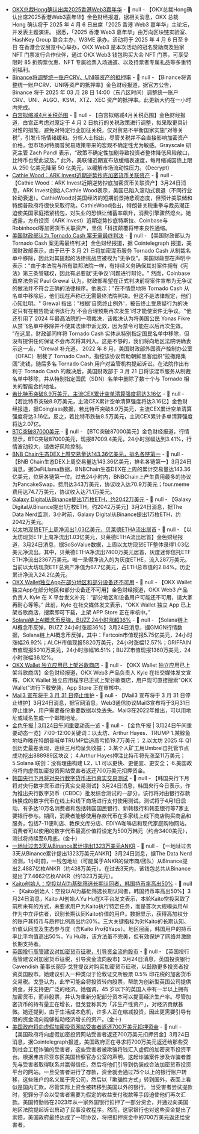 - [OKX总裁Hong确认出席2025香港Web3嘉年华]() - 📰 null - 【OKX总裁Hong确认出席2025香港Web3嘉年华】金色财经报道，据相关消息，OKX 总裁 Hong 确认将于 2025 年 4 月 6 日出席「2025 香港 Web3 嘉年华」主论坛，并发表主题演讲。 
据悉，「2025 香港 Web3 嘉年华」由万向区块链实验室、HashKey Group 联合主办，W3ME 承办。活动将于 2025 年 4 月 6 日至 9 日 在香港会议展览中心举办，OKX Web3 是本次活动的冠名赞助商及独家 NFT 门票发行合作伙伴，通过 OKX Web3 钱包购买大会 NFT 门票，可享受限时 85 折购票优惠、NFT 专属验票入场通道、以及持票者专属礼品等多重特别福利。
- [Binance将调整统一账户CRV、UNI等资产的抵押率]() - 📰 null - 【Binance将调整统一账户CRV、UNI等资产的抵押率】金色财经报道，据官方公告，Binance 将于 2025 年 03 月 28 日 14:00（东八区时间）调整统一账户 CRV、UNI、ALGO、KSM、XTZ、XEC 资产的抵押率。此更新大约在一小时内完成。
- [白宫拟缩减4月关税范围](https://decrypt.co/311300/white-house-tariffs-bitcoin-economic-jitters) - 📰 null - 【白宫拟缩减4月关税范围】金色财经报道，白宫正考虑对原定于 4 月 2 日执行的关税政策进行调整，拟采取更具针对性的措施，避免对特定行业加征关税，仅对贸易不平衡国家实施“对等关税”，引发市场情绪缓和。分析人士指出，尽管关税并不会直接影响加密资产价格，但市场对特朗普贸易政策带来的宏观不确定性尤为敏感。Grayscale 研究主管 Zach Pandl 表示，“政策不确定性加剧导致投资者整体降低风险敞口，比特币也受此波及。” 
此外，美联储近期宣布放缓缩表速度，每月缩减国债上限从 250 亿美元降至 50 亿美元，以缓解市场流动性压力。（Decrypt）
- [Cathie Wood：ARK Invest近期逆势抄底加密货币关联资产]() - 📰 null - 【Cathie Wood：ARK Invest近期逆势抄底加密货币关联资产】3月24日消息，ARK Invest创始人Cathie Wood表示，美国已陷入滚动式衰退（不同行业轮动衰退）。CathieWood对美国经济的短期前景持悲观态度，但预计美联储和特朗普政府将很快采取行动。CathieWood指出，特朗普关税重拳与裁员潮正迫使美国家庭捂紧钱包，对失业的恐惧让储蓄率飙升，消费引擎骤然熄火。她透露，方舟投资（ARK Invest）近期逆势抄底特斯拉、Coinbase与Robinhood等加密货币关联资产，坚信「科技颠覆将带来良性通缩。
- [美国财政部认为 Tornado Cash 案无需最终判决](https://cointelegraph.com/news/us-treasury-argues-no-need-for-final-court-judgment-tornado-cash-case) - 📰 null - 【美国财政部认为 Tornado Cash 案无需最终判决】金色财经报道，据 Cointelegraph 报道，美国财政部表示，由于已于 3 月 21 日将加密混币服务 Tornado Cash 从制裁名单中移除，因此对其提起的法律挑战应被视为"无争议"。美国财政部在声明中表示："由于本法院与所有联邦法院一样，有持续义务确保其对案件拥有《宪法》第三条管辖权，因此有必要就'无争议'问题进行辩论。" 
然而，Coinbase 首席法务官 Paul Grewal 认为，财政部希望在正式判决前将案件宣布为无争议的做法并不符合正确的法律程序。他表示："在不情愿地将 Tornado Cash 从名单中移除后，他们现在声称已无需最终法院判决。但这不是法律规定，他们心知肚明。" 
Grewal 指出："根据'自愿终止例外'，被告终止受质疑行为的决定只有在被告能证明该行为'不会合理预期再次发生'时才能使案件无争议。"他还引用了 2024 年最高法院的一项裁决，该裁决认为将美国公民 Yonas Fikre 从禁飞名单中移除并不使其法律申诉无效，因为禁令可能在以后再次生效。 
"在这里，财政部同样将 Tornado Cash 实体从特别指定国民名单中移除，但没有提供任何保证不会再次将其列入。这是不够的，我们将向地区法院明确表示这一点，"Grewal 补充道。 
2022 年 8 月，美国财政部外国资产控制办公室（OFAC）制裁了 Tornado Cash，指控该协议帮助朝鲜黑客组织"拉撒路集团"洗钱，随后多名 Tornado Cash 用户对监管机构提起诉讼。在法院作出有利于 Tornado Cash 的裁决后，美国财政部于 3 月 21 日将该混币服务从制裁名单中移除，并从特别指定国民（SDN）名单中删除了数十个与 Tornado 相关的智能合约地址。
- [若比特币突破8.9万美元，主流CEX累计空单清算强度将达3.16亿](https://www.coinglass.com/zh/pro/futures/LiquidationMap) - 📰 null - 【若比特币突破8.9万美元，主流CEX累计空单清算强度将达3.16亿】金色财经报道，据Coinglass数据，若比特币突破8.9万美元，主流CEX累计空单清算强度将达3.16亿。反之，若比特币跌破8.5万美元，主流CEX累计多单清算强度将达2.07亿。
- [BTC突破87000美元]() - 📰 null - 【BTC突破87000美元】金色财经报道，行情显示，BTC突破87000美元，现报87009.4美元，24小时涨幅达到3.41%，行情波动较大，请做好风险控制。
- [BNB Chain生态DEX上周交易量达143.36亿美元，排名各链第一](https://defillama.com/fees/chains/bsc) - 📰 null - 【BNB Chain生态DEX上周交易量达143.36亿美元，排名各链第一】3月24日消息，据DeFiLlama数据，BNBChain生态DEX在上周的累计交易量达143.36亿美元，位居各链第一位。过去24小时内，BNBChain上产生费用最多的协议为PancakeSwap，费用达343万美元，协议收入达70.9万美元；four.meme费用达74.7万美元，协议收入达71.1万美元。
- [Galaxy Digital从Binance提出1万枚ETH，约2042万美元](https://x.com/OnchainDataNerd/status/1904034956340510850) - 📰 null - 【Galaxy Digital从Binance提出1万枚ETH，约2042万美元】3月24日消息，据The Data Nerd监测，3小时前，Galaxy Digital从Binance提出1万枚ETH，约2042万美元。
- [以太坊现货ETF上周净流出1.03亿美元，贝莱德ETHA流出居首]() - 📰 null - 【以太坊现货ETF上周净流出1.03亿美元，贝莱德ETHA流出居首】金色财经报道，3月24日消息，据SoSoValue数据，上周以太坊现货ETF整体录得1.03亿美元净流出。其中，贝莱德ETHA净流出7400万美元居首，灰度迷你信托ETF ETH净流出2367万美元。唯一录得净流入的为灰度ETHE，流入287万美元。当前以太坊现货ETF总资产净值为67.7亿美元，占ETH总市值的2.84%。历史累计净流入24.2亿美元。
- [OKX Wallet独立App在部分地区和部分设备还不可用](https://x.com/KKyleChen/status/1904026752860705149) - 📰 null - 【OKX Wallet独立App在部分地区和部分设备还不可用】金色财经报道，OKX Web3 产品负责人 Kyle 在 X 平台发文补充：“部分地区和设备用户可能还不可用，请大家再耐心等等。” 
此前，Kyle 在社交媒体发文表示，“OKX Wallet 独立 App 已上架谷歌商店，搜索即可下载，上架 APP Store 正在审核中。”
- [Solana链上AI概念币反弹，BUZZ 24小时涨超36%]() - 📰 null - 【Solana链上AI概念币反弹，BUZZ 24小时涨超36%】3月24日消息，据GMGN行情数据，Solana链上AI概念币反弹，其中：Fartcoin市值现报5.75亿美元，24小时涨幅26.92%；ALCH市值现报5820万美元，24小时涨幅12.57%；GRIFFAIN市值现报5010万美元，24小时涨幅16.51%；BUZZ市值现报1360万美元，24小时涨幅36.12%。
- [OKX Wallet 独立应用已上架谷歌商店](https://x.com/star_okx/status/1904018516023632100) - 📰 null - 【OKX Wallet 独立应用已上架谷歌商店】金色财经报道，OKX Web3 产品负责人 Kyle 在社交媒体发文宣布，OKX Wallet 独立应用程序已正式上架谷歌商店，用户现可直接搜索"OKX Wallet"进行下载安装，App Store 正在审核中。
- [Mail3 宣布将于 3 月 31 日停止维护](https://mail3.me/) - 📰 null - 【Mail3 宣布将于 3 月 31 日停止维护】3月24日消息，据官网消息，Web3通信协议Mail3宣布将于3月31日停止维护，用户需要备份重要数据以免丢失。Mail3在2022年推出，可以用地址或域名生成一个邮箱地址。
- [金色午报 | 3月24日午间重要动态一览]() - 📰 null - 【金色午报 | 3月24日午间重要动态一览】7:00-12:00关键词：以太坊、Arthur Hayes、TRUMP 
1.某鲸鱼地址昨晚在特朗普喊单TRUMP后追高亏损19.7万美元； 
2.以太坊 2025 年 Q1 创历史最差表现，连续三月均呈负收益； 
3.某个人矿工用Umbrel自托管节点成功挖出888989区块议； 
4.Arthur Hayes押注比特币将先涨至11万美元； 
5.Solana 联创：没有理由构建 L2，L1 可以更快、更便宜、更安全； 
6.美国政府将向虚假加密投资网站受害者返还700万美元扣押资金。
- [韩国央行下月将对央行数字货币进行真实交易测试]() - 📰 null - 【韩国央行下月将对央行数字货币进行真实交易测试】3月24日消息，韩国央行今日表示，作为推出央行数字货币（CBDC）批发综合测试的一部分，该行将对由银行存款转换成的数字代币在线上和线下商场进行支付使用测试。测试将于4月1日启动，有多达10万名消费者和包括韩国国民银行、新韩银行和韩亚银行等7家主要银行参与。期间，消费者能够使用存款代币在多家线上线下商店购买商品和服务，包括7-11便利店、教保文库分店、EDIYA咖啡店和现代家庭购物网站。消费者可以使用的数字代币最高价值将设定为500万韩元（约合3400美元），测试将持续至6月底。(金十)
- [一地址过去3天从Binance累计提出1323万美元ANKR]() - 📰 null - 【一地址过去3天从Binance累计提出1323万美元ANKR】3月24日消息，据The Data Nerd监测，1小时前，一钱包地址（可能属于ANKR的做市商/团队）从Binance提出2.4887亿枚ANKR（约438万美元）。在过去3天内，该钱包总共从Binance提出了7.4662亿枚ANKR（约1323万美元）。
- [Kaito创始人：空投以AI为基础筛选长期认同者，韩国持币率高出50%]() - 📰 null - 【Kaito创始人：空投以AI为基础筛选长期认同者，韩国持币率高出50%】3月24日消息，Kaito AI创始人Yu Hu在X平台发文表示，本轮Kaito空投采取了前所未有的方式，未要求用户为Kaito执行特定任务，而是首次大规模运用AI作为中立评估者，识别长期认同Kaito价值的用户。数据显示，获得高加权分的账户其持币与质押比例高出约20%。三大关键指标为对Kaito的长期认知、价值认同度及生态参与度（含Kaito Pro和Yaps）。地区层面，韩国用户的持币率比平均值高出50%。Yu Hu称，该方法虽不完美，但有效保护了网络并激励长期支持者。
- [英国投行高管建议对加密货币征税，引导资金流向股市]() - 📰 null - 【英国投行高管建议对加密货币征税，引导资金流向股市】3月24日消息，英国投资银行 Cavendish 董事长丽莎·戈登提议对购买加密货币征税，以鼓励更多投资者投资英国股市。她建议引入一种类似于伦敦证交所股票 0.5% 印花税的加密货币交易税。戈登认为，此举可能会将投资转向股票，帮助为创新型英国公司提供资金，并支持更广泛的经济。她强调，45 岁以下的英国人中有一半以上拥有加密货币，而非股票，并认为重新分配部分资本可以提高经济生产率。尽管加密货币的持有量正在增长，但戈登称其为「非生产性资产」，对经济贡献甚微。她还提到，由于生活成本危机，许多人正在缩减投资，因此更需要引导有限的资金流向能够推动经济增长的资产。(金十)
- [美国政府将向虚假加密投资网站受害者返还700万美元扣押资金]() - 📰 null - 【美国政府将向虚假加密投资网站受害者返还700万美元扣押资金】3月24日消息，据Cointelegraph报道，美国政府正在寻求将700万美元返还给那些受到社会工程诈骗的受害者，这些受害者被欺骗将钱汇入虚假的加密货币投资平台。根据弗吉尼亚东区美国检察官办公室的声明，这起诈骗案件涉及诈骗者首先与受害者取得联系并赢得信任，然后将他们引导到伪装成合法加密货币投资平台的网站。一旦受害者进行了存款，资金就会通过75个以上的银行账户转移，这些账户的名义属于壳公司，然后以「欺骗性方式」转到国外，表面上看似是国内汇款，尽管实际上资金被转移到美国以外的银行。 
当受害者尝试提款时，犯罪分子会以受害者需要为假定的收益支付税款等手段迫使他们再次汇款。美国特勤局在2023年从一家外国银行扣押了一部分资金，并通过向美国地区法院提起诉讼启动了民事没收程序。然而，这家银行也对这些资金提出了索赔，美国政府最终达成了一项协议，将把扣押资金中的700万美元返还给受害者。
